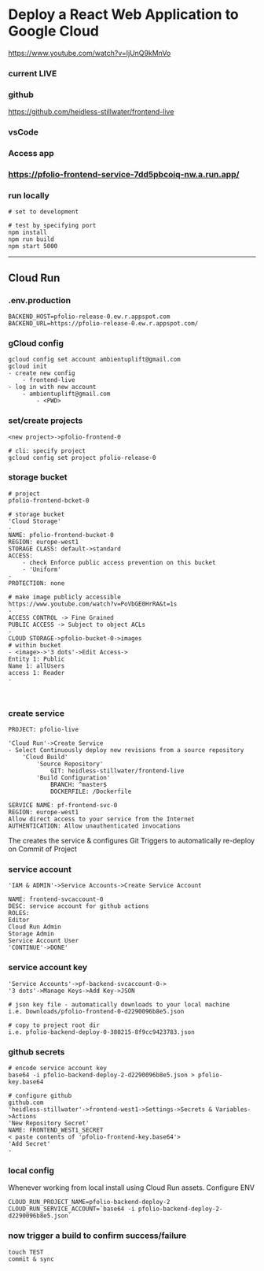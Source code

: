 
# Deploy a React Web Application to Google Cloud
https://www.youtube.com/watch?v=IjUnQ9kMnVo

### current LIVE

### github
https://github.com/heidless-stillwater/frontend-live

### vsCode


### Access app
### https://pfolio-frontend-service-7dd5pbcoiq-nw.a.run.app/

### run locally
```
# set to development

# test by specifying port
npm install
npm run build
npm start 5000
```
---
## Cloud Run

### .env.production
```
BACKEND_HOST=pfolio-release-0.ew.r.appspot.com
BACKEND_URL=https://pfolio-release-0.ew.r.appspot.com/
```

### gCloud config
```
gcloud config set account ambientuplift@gmail.com
gcloud init
- create new config
	- frontend-live
- log in with new account
	- ambientuplift@gmail.com
		- <PWD>
```

### set/create projects
```
<new project>->pfolio-frontend-0

# cli: specify project
gcloud config set project pfolio-release-0
```

### storage bucket
```
# project
pfolio-frontend-bcket-0

# storage bucket
'Cloud Storage'
-
NAME: pfolio-frontend-bucket-0
REGION: europe-west1
STORAGE CLASS: default->standard
ACCESS:
	- check Enforce public access prevention on this bucket
	- 'Uniform'
-
PROTECTION: none

# make image publicly accessible
https://www.youtube.com/watch?v=PoVbGE0HrRA&t=1s
- 
ACCESS CONTROL -> Fine Grained
PUBLIC ACCESS -> Subject to object ACLs
-
CLOUD STORAGE->pfolio-bucket-0->images
# within bucket
- <image>->'3 dots'->Edit Access->
Entity 1: Public
Name 1: allUsers
access 1: Reader
-



```

### create service
```
PROJECT: pfolio-live

'Cloud Run'->Create Service
- Select Continuously deploy new revisions from a source repository
	'Cloud Build'
		'Source Repository'
			GIT: heidless-stillwater/frontend-live
		'Build Configuration'
			BRANCH: ^master$
			DOCKERFILE: /Dockerfile

SERVICE NAME: pf-frontend-svc-0
REGION: europe-west1
Allow direct access to your service from the Internet
AUTHENTICATION: Allow unauthenticated invocations
```
The creates the service & configures Git Triggers to automatically re-deploy on Commit of Project

### service account
```
'IAM & ADMIN'->Service Accounts->Create Service Account

NAME: frontend-svcaccount-0
DESC: service account for github actions
ROLES:
Editor
Cloud Run Admin
Storage Admin
Service Account User
'CONTINUE'->DONE'
```

### service account key
```
'Service Accounts'->pf-backend-svcaccount-0->
'3 dots'->Manage Keys->Add Key->JSON

# json key file - automatically downloads to your local machine
i.e. Downloads/pfolio-frontend-0-d2290096b8e5.json

# copy to project root dir
i.e. pfolio-backend-deploy-0-380215-8f9cc9423783.json
```

### github secrets
```
# encode service account key
base64 -i pfolio-backend-deploy-2-d2290096b8e5.json > pfolio-key.base64

# configure github
github.com
'heidless-stillwater'->frontend-west1->Settings->Secrets & Variables->Actions
'New Repository Secret'
NAME: FRONTEND_WEST1_SECRET
< paste contents of 'pfolio-frontend-key.base64'>
'Add Secret'
-
```

### local config
Whenever working from local install using Cloud Run assets.
Configure ENV
```
CLOUD_RUN_PROJECT_NAME=pfolio-backend-deploy-2
CLOUD_RUN_SERVICE_ACCOUNT=`base64 -i pfolio-backend-deploy-2-d2290096b8e5.json`
```


### now trigger a build to confirm success/failure
```
touch TEST
commit & sync
```


